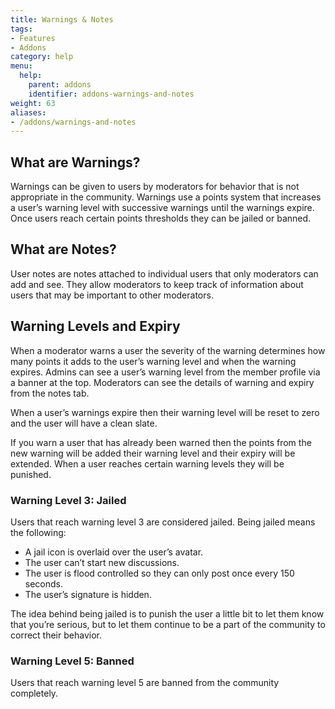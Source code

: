 ```yaml
---
title: Warnings & Notes
tags:
- Features
- Addons
category: help
menu:
  help:
    parent: addons
    identifier: addons-warnings-and-notes
weight: 63
aliases:
- /addons/warnings-and-notes
---
```

## What are Warnings?

Warnings can be given to users by moderators for behavior that is not appropriate in the community. Warnings use a points system that increases a user’s warning level with successive warnings until the warnings expire. Once users reach certain points thresholds they can be jailed or banned.

## What are Notes?

User notes are notes attached to individual users that only moderators can add and see. They allow moderators to keep track of information about users that may be important to other moderators.

## Warning Levels and Expiry

When a moderator warns a user the severity of the warning determines how many points it adds to the user’s warning level and when the warning expires. Admins can see a user’s warning level from the member profile via a banner at the top. Moderators can see the details of warning and expiry from the notes tab.

When a user’s warnings expire then their warning level will be reset to zero and the user will have a clean slate.

If you warn a user that has already been warned then the points from the new warning will be added their warning level and their expiry will be extended. When a user reaches certain warning levels they will be punished.

### Warning Level 3: Jailed

Users that reach warning level 3 are considered jailed. Being jailed means the following:

* A jail icon is overlaid over the user’s avatar.
* The user can’t start new discussions.
* The user is flood controlled so they can only post once every 150 seconds.
* The user’s signature is hidden.

The idea behind being jailed is to punish the user a little bit to let them know that you’re serious, but to let them continue to be a part of the community to correct their behavior.

### Warning Level 5: Banned

Users that reach warning level 5 are banned from the community completely.

